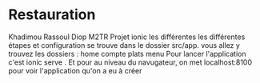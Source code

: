 # Restauration
Khadimou Rassoul Diop  M2TR 
Projet ionic 
les différentes les différentes étapes et configuration se trouve dans le dossier src/app.
vous allez y trouvez  les dossiers :
home  compte plats menu
Pour lancer l'application c'est ionic serve .
Et pour au niveau du navugateur, on met localhost:8100 pour voir l'application qu'on a eu à créer
